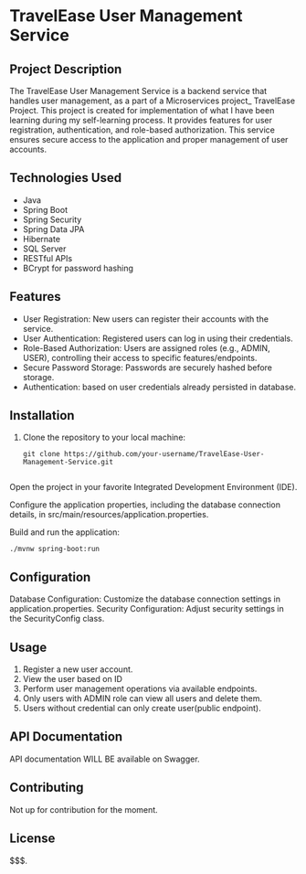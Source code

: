 # TravelEase User Management Service

## Project Description

The TravelEase User Management Service is a backend service that handles user management, as a part of a Microservices project_ TravelEase Project. This project is created for implementation of what I have been learning during my self-learning process.
It provides features for user registration, authentication, and role-based authorization. This service ensures secure access to the application and proper management of user accounts.

## Technologies Used

- Java
- Spring Boot
- Spring Security
- Spring Data JPA
- Hibernate
- SQL Server
- RESTful APIs
- BCrypt for password hashing

## Features

- User Registration: New users can register their accounts with the service.
- User Authentication: Registered users can log in using their credentials.
- Role-Based Authorization: Users are assigned roles (e.g., ADMIN, USER), controlling their access to specific features/endpoints.
- Secure Password Storage: Passwords are securely hashed before storage.
- Authentication: based on user credentials already persisted in database. 

## Installation

1. Clone the repository to your local machine:

   ```
   git clone https://github.com/your-username/TravelEase-User-Management-Service.git
 
Open the project in your favorite Integrated Development Environment (IDE).

Configure the application properties, including the database connection details, in src/main/resources/application.properties.

Build and run the application:

```./mvnw spring-boot:run ```


## Configuration
Database Configuration: Customize the database connection settings in application.properties.
Security Configuration: Adjust security settings in the SecurityConfig class.

## Usage

   1. Register a new user account.
   2. View the user based on ID 
   3. Perform user management operations via available endpoints.
   4. Only users with ADMIN role can view all users and delete them.
   5. Users without credential can only create user(public endpoint). 

## API Documentation

API documentation WILL BE available on Swagger.

## Contributing

Not up for contribution for the moment. 

## License

$$$.

